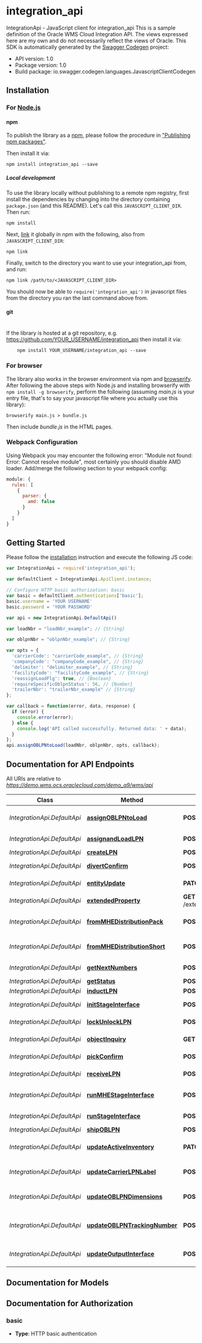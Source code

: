 # integration_api

IntegrationApi - JavaScript client for integration_api
This is a sample definition of the Oracle WMS Cloud Integration API.  The views expressed here are my own and do not necessarily reflect the views of Oracle.
This SDK is automatically generated by the [Swagger Codegen](https://github.com/swagger-api/swagger-codegen) project:

- API version: 1.0
- Package version: 1.0
- Build package: io.swagger.codegen.languages.JavascriptClientCodegen

## Installation

### For [Node.js](https://nodejs.org/)

#### npm

To publish the library as a [npm](https://www.npmjs.com/),
please follow the procedure in ["Publishing npm packages"](https://docs.npmjs.com/getting-started/publishing-npm-packages).

Then install it via:

```shell
npm install integration_api --save
```

##### Local development

To use the library locally without publishing to a remote npm registry, first install the dependencies by changing 
into the directory containing `package.json` (and this README). Let's call this `JAVASCRIPT_CLIENT_DIR`. Then run:

```shell
npm install
```

Next, [link](https://docs.npmjs.com/cli/link) it globally in npm with the following, also from `JAVASCRIPT_CLIENT_DIR`:

```shell
npm link
```

Finally, switch to the directory you want to use your integration_api from, and run:

```shell
npm link /path/to/<JAVASCRIPT_CLIENT_DIR>
```

You should now be able to `require('integration_api')` in javascript files from the directory you ran the last 
command above from.

#### git
#
If the library is hosted at a git repository, e.g.
https://github.com/YOUR_USERNAME/integration_api
then install it via:

```shell
    npm install YOUR_USERNAME/integration_api --save
```

### For browser

The library also works in the browser environment via npm and [browserify](http://browserify.org/). After following
the above steps with Node.js and installing browserify with `npm install -g browserify`,
perform the following (assuming *main.js* is your entry file, that's to say your javascript file where you actually 
use this library):

```shell
browserify main.js > bundle.js
```

Then include *bundle.js* in the HTML pages.

### Webpack Configuration

Using Webpack you may encounter the following error: "Module not found: Error:
Cannot resolve module", most certainly you should disable AMD loader. Add/merge
the following section to your webpack config:

```javascript
module: {
  rules: [
    {
      parser: {
        amd: false
      }
    }
  ]
}
```

## Getting Started

Please follow the [installation](#installation) instruction and execute the following JS code:

```javascript
var IntegrationApi = require('integration_api');

var defaultClient = IntegrationApi.ApiClient.instance;

// Configure HTTP basic authorization: basic
var basic = defaultClient.authentications['basic'];
basic.username = 'YOUR USERNAME'
basic.password = 'YOUR PASSWORD'

var api = new IntegrationApi.DefaultApi()

var loadNbr = "loadNbr_example"; // {String} 

var oblpnNbr = "oblpnNbr_example"; // {String} 

var opts = { 
  'carrierCode': "carrierCode_example", // {String} 
  'companyCode': "companyCode_example", // {String} 
  'delimiter': "delimiter_example", // {String} 
  'facilityCode': "facilityCode_example", // {String} 
  'reassignLoadFlg': true, // {Boolean} 
  'requireSpecificOblpnStatus': 56, // {Number} 
  'trailerNbr': "trailerNbr_example" // {String} 
};

var callback = function(error, data, response) {
  if (error) {
    console.error(error);
  } else {
    console.log('API called successfully. Returned data: ' + data);
  }
};
api.assignOBLPNtoLoad(loadNbr, oblpnNbr, opts, callback);

```

## Documentation for API Endpoints

All URIs are relative to *https://demo.wms.ocs.oraclecloud.com/demo_a9/wms/api*

Class | Method | HTTP request | Description
------------ | ------------- | ------------- | -------------
*IntegrationApi.DefaultApi* | [**assignOBLPNtoLoad**](docs/DefaultApi.md#assignOBLPNtoLoad) | **POST** /assign_oblpn_to_load/ | Assign OBLPN to Load
*IntegrationApi.DefaultApi* | [**assignandLoadLPN**](docs/DefaultApi.md#assignandLoadLPN) | **POST** /assign_and_load_oblpn/ | Assign and Load LPN
*IntegrationApi.DefaultApi* | [**createLPN**](docs/DefaultApi.md#createLPN) | **POST** /create_lpn/ | Create LPN
*IntegrationApi.DefaultApi* | [**divertConfirm**](docs/DefaultApi.md#divertConfirm) | **POST** /divert_confirm/ | Divert Confirm
*IntegrationApi.DefaultApi* | [**entityUpdate**](docs/DefaultApi.md#entityUpdate) | **PATCH** /entity/{entity_name}/{key}/{sequence_number}/ | Entity Update
*IntegrationApi.DefaultApi* | [**extendedProperty**](docs/DefaultApi.md#extendedProperty) | **GET** /extended_property/{entity_name}/{key}/{extended_property}/ | Extended Property
*IntegrationApi.DefaultApi* | [**fromMHEDistributionPack**](docs/DefaultApi.md#fromMHEDistributionPack) | **POST** /from_mhe_distribution_pack/ | From MHE Distribution Pack
*IntegrationApi.DefaultApi* | [**fromMHEDistributionShort**](docs/DefaultApi.md#fromMHEDistributionShort) | **POST** /from_mhe_distribution_short/ | From MHE Distribution Short
*IntegrationApi.DefaultApi* | [**getNextNumbers**](docs/DefaultApi.md#getNextNumbers) | **POST** /get_next_numbers/ | Get Next Numbers
*IntegrationApi.DefaultApi* | [**getStatus**](docs/DefaultApi.md#getStatus) | **POST** /get_status/ | Get Status
*IntegrationApi.DefaultApi* | [**inductLPN**](docs/DefaultApi.md#inductLPN) | **POST** /induct_lpn/ | Induct LPN
*IntegrationApi.DefaultApi* | [**initStageInterface**](docs/DefaultApi.md#initStageInterface) | **POST** /init_stage_interface/ | Init Stage Interface
*IntegrationApi.DefaultApi* | [**lockUnlockLPN**](docs/DefaultApi.md#lockUnlockLPN) | **POST** /lock_unlock_lpn/ | Lock/Unlock LPN
*IntegrationApi.DefaultApi* | [**objectInquiry**](docs/DefaultApi.md#objectInquiry) | **GET** /entity/{entity}/{key}/ | Object Inquiry
*IntegrationApi.DefaultApi* | [**pickConfirm**](docs/DefaultApi.md#pickConfirm) | **POST** /pick_confirm/ | Pick Confirm
*IntegrationApi.DefaultApi* | [**receiveLPN**](docs/DefaultApi.md#receiveLPN) | **POST** /receive_lpn/ | Receive LPN
*IntegrationApi.DefaultApi* | [**runMHEStageInterface**](docs/DefaultApi.md#runMHEStageInterface) | **POST** /run_mhe_stage_interface/ | Run MHE Stage Interface
*IntegrationApi.DefaultApi* | [**runStageInterface**](docs/DefaultApi.md#runStageInterface) | **POST** /run_stage_interface/ | Run Stage Interface
*IntegrationApi.DefaultApi* | [**shipOBLPN**](docs/DefaultApi.md#shipOBLPN) | **POST** /ship_oblpn | Ship OBLPN
*IntegrationApi.DefaultApi* | [**updateActiveInventory**](docs/DefaultApi.md#updateActiveInventory) | **PATCH** /entity/active_inventory/{location_barcode}/ | Update Active Inventory
*IntegrationApi.DefaultApi* | [**updateCarrierLPNLabel**](docs/DefaultApi.md#updateCarrierLPNLabel) | **POST** /update_carrier_lpn_label/ | Update Carrier LPN Label
*IntegrationApi.DefaultApi* | [**updateOBLPNDimensions**](docs/DefaultApi.md#updateOBLPNDimensions) | **POST** /update_oblpn_dims/ | Update OBLPN Dimensions
*IntegrationApi.DefaultApi* | [**updateOBLPNTrackingNumber**](docs/DefaultApi.md#updateOBLPNTrackingNumber) | **POST** /update_oblpn_tracing_nbr/ | Update OBLPN Tracking Number
*IntegrationApi.DefaultApi* | [**updateOutputInterface**](docs/DefaultApi.md#updateOutputInterface) | **POST** /update_output_interface/ | Update Output Interface


## Documentation for Models



## Documentation for Authorization


### basic

- **Type**: HTTP basic authentication

